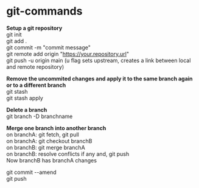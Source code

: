 # git-commands

**Setup a git repository**  
git init  
git add .  
git commit -m "commit message"    
git remote add origin "https://your.repository.url"   
git push -u origin main  (u flag sets upstream, creates a link between local and remote repository)    

**Remove the uncommited changes and apply it to the same branch again or to a different branch**  
git stash  
git stash apply

**Delete a branch**  
git branch -D branchname

**Merge one branch into another branch**  
on branchA: git fetch, git pull  
on branchA: git checkout branchB  
on branchB: git merge branchA  
on branchB: resolve conflicts if any and, git push  
Now branchB has branchA changes


git commit --amend  
git push  

